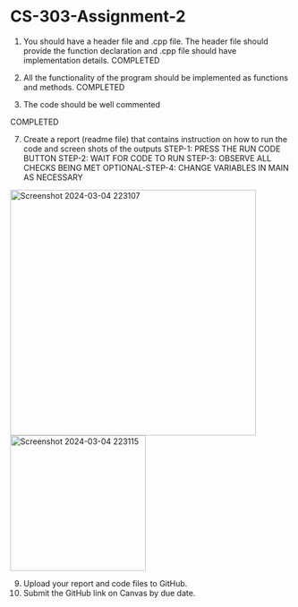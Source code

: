 # CS-303-Assignment-2

1. You should have a header file and .cpp file. The header file should provide the function
declaration and .cpp file should have implementation details.
COMPLETED

3. All the functionality of the program should be implemented as functions and methods.
COMPLETED

5. The code should be well commented

COMPLETED

7. Create a report (readme file) that contains instruction on how to run the code and
screen shots of the outputs
  STEP-1: PRESS THE RUN CODE BUTTON
  STEP-2: WAIT FOR CODE TO RUN
  STEP-3: OBSERVE ALL CHECKS BEING MET
  OPTIONAL-STEP-4: CHANGE VARIABLES IN MAIN AS NECESSARY
<img width="439" alt="Screenshot 2024-03-04 223107" src="https://github.com/ZadokRiggs/CS-303-Assignment-2/assets/143667821/ee482ac8-5d16-496d-a5cc-9aed4a4e79c7">
<img width="242" alt="Screenshot 2024-03-04 223115" src="https://github.com/ZadokRiggs/CS-303-Assignment-2/assets/143667821/1fc17cd2-64fa-43d9-b5d4-b4a519713613">


9. Upload your report and code files to GitHub.
10. Submit the GitHub link on Canvas by due date.
